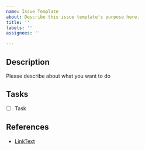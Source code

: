 ```yaml
---
name: Issue Template
about: Describe this issue template's purpose here.
title: ''
labels: ''
assignees: ''

---
```


## Description

Please describe about what you want to do

## Tasks

- [ ] Task

## References

- [LinkText](LinkAddress)
